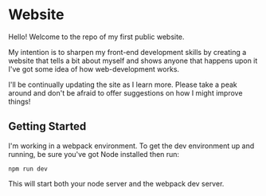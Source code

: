 # Website

Hello! Welcome to the repo of my first public website.

My intention is to sharpen my front-end development skills by creating a website that tells a bit about myself and shows anyone that happens upon it I've got some idea of how web-development works.

I'll be continually updating the site as I learn more. Please take a peak around and don't be afraid to offer suggestions on how I might improve things!

## Getting Started

I'm working in a webpack environment. To get the dev environment up and running, be sure you've got Node installed then run:

```
npm run dev
```

This will start both your node server and the webpack dev server.
